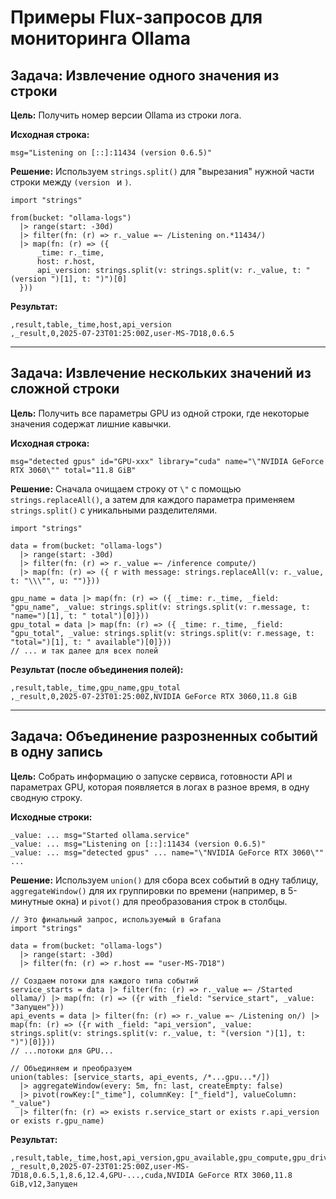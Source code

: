 # Примеры Flux-запросов для мониторинга Ollama

## Задача: Извлечение одного значения из строки

**Цель:** Получить номер версии Ollama из строки лога.

**Исходная строка:**
```
msg="Listening on [::]:11434 (version 0.6.5)"
```

**Решение:** Используем `strings.split()` для "вырезания" нужной части строки между `(version ` и `)`.

```flux
import "strings"

from(bucket: "ollama-logs")
  |> range(start: -30d)
  |> filter(fn: (r) => r._value =~ /Listening on.*11434/)
  |> map(fn: (r) => ({
      _time: r._time,
      host: r.host,
      api_version: strings.split(v: strings.split(v: r._value, t: "(version ")[1], t: ")")[0]
  }))
```

**Результат:**
```
,result,table,_time,host,api_version
,_result,0,2025-07-23T01:25:00Z,user-MS-7D18,0.6.5
```

---

## Задача: Извлечение нескольких значений из сложной строки

**Цель:** Получить все параметры GPU из одной строки, где некоторые значения содержат лишние кавычки.

**Исходная строка:**
```
msg="detected gpus" id="GPU-xxx" library="cuda" name="\"NVIDIA GeForce RTX 3060\"" total="11.8 GiB"
```

**Решение:** Сначала очищаем строку от `\"` с помощью `strings.replaceAll()`, а затем для каждого параметра применяем `strings.split()` с уникальными разделителями.

```flux
import "strings"

data = from(bucket: "ollama-logs")
  |> range(start: -30d)
  |> filter(fn: (r) => r._value =~ /inference compute/)
  |> map(fn: (r) => ({ r with message: strings.replaceAll(v: r._value, t: "\\\"", u: "")}))

gpu_name = data |> map(fn: (r) => ({ _time: r._time, _field: "gpu_name", _value: strings.split(v: strings.split(v: r.message, t: "name=")[1], t: " total")[0]}))
gpu_total = data |> map(fn: (r) => ({ _time: r._time, _field: "gpu_total", _value: strings.split(v: strings.split(v: r.message, t: "total=")[1], t: " available")[0]}))
// ... и так далее для всех полей
```

**Результат (после объединения полей):**
```
,result,table,_time,gpu_name,gpu_total
,_result,0,2025-07-23T01:25:00Z,NVIDIA GeForce RTX 3060,11.8 GiB
```

---

## Задача: Объединение разрозненных событий в одну запись

**Цель:** Собрать информацию о запуске сервиса, готовности API и параметрах GPU, которая появляется в логах в разное время, в одну сводную строку.

**Исходные строки:**
```
_value: ... msg="Started ollama.service"
_value: ... msg="Listening on [::]:11434 (version 0.6.5)"
_value: ... msg="detected gpus" ... name="\"NVIDIA GeForce RTX 3060\"" ...
```

**Решение:** Используем `union()` для сбора всех событий в одну таблицу, `aggregateWindow()` для их группировки по времени (например, в 5-минутные окна) и `pivot()` для преобразования строк в столбцы.

```flux
// Это финальный запрос, используемый в Grafana
import "strings"

data = from(bucket: "ollama-logs")
  |> range(start: -30d)
  |> filter(fn: (r) => r.host == "user-MS-7D18")

// Создаем потоки для каждого типа событий
service_starts = data |> filter(fn: (r) => r._value =~ /Started ollama/) |> map(fn: (r) => ({r with _field: "service_start", _value: "Запущен"}))
api_events = data |> filter(fn: (r) => r._value =~ /Listening on/) |> map(fn: (r) => ({r with _field: "api_version", _value: strings.split(v: strings.split(v: r._value, t: "(version ")[1], t: ")")[0]}))
// ...потоки для GPU...

// Объединяем и преобразуем
union(tables: [service_starts, api_events, /*...gpu...*/])
  |> aggregateWindow(every: 5m, fn: last, createEmpty: false)
  |> pivot(rowKey:["_time"], columnKey: ["_field"], valueColumn: "_value")
  |> filter(fn: (r) => exists r.service_start or exists r.api_version or exists r.gpu_name)
```

**Результат:**
```
,result,table,_time,host,api_version,gpu_available,gpu_compute,gpu_driver,gpu_id,gpu_library,gpu_name,gpu_total,gpu_variant,service_start
,_result,0,2025-07-23T01:25:00Z,user-MS-7D18,0.6.5,1,8.6,12.4,GPU-...,cuda,NVIDIA GeForce RTX 3060,11.8 GiB,v12,Запущен

